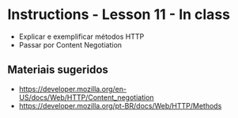 # Instructions - Lesson 11 - In class

- Explicar e exemplificar métodos HTTP
- Passar por Content Negotiation

## Materiais sugeridos
- https://developer.mozilla.org/en-US/docs/Web/HTTP/Content_negotiation
- https://developer.mozilla.org/pt-BR/docs/Web/HTTP/Methods